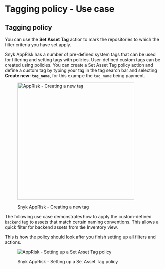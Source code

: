 # Tagging policy - Use case

## Tagging policy

You can use the **Set Asset Tag** action to mark the repositories to which the filter criteria you have set apply.&#x20;

Snyk AppRisk has a number of pre-defined system tags that can be used for filtering and setting tags with policies. User-defined custom tags can be created using policies. You can create a Set Asset Tag policy action and define a custom tag by typing your tag in the tag search bar and selecting **Create new: `tag_name`**, for this example the `tag_name` being payment.

<figure><img src="../../../../.gitbook/assets/image (10).png" alt="AppRisk - Creating a new tag" width="375"><figcaption><p>Snyk AppRisk - Creating a new tag</p></figcaption></figure>

The following use case demonstrates how to apply the custom-defined `backend` tag to assets that match certain naming conventions. This allows a quick filter for backend assets from the Inventory view.

This is how the policy should look after you finish setting up all filters and actions.

<figure><img src="../../../../.gitbook/assets/Set tag.png" alt="AppRisk - Setting up a Set Asset Tag policy"><figcaption><p>Snyk AppRisk - Setting up a Set Asset Tag policy</p></figcaption></figure>

###
